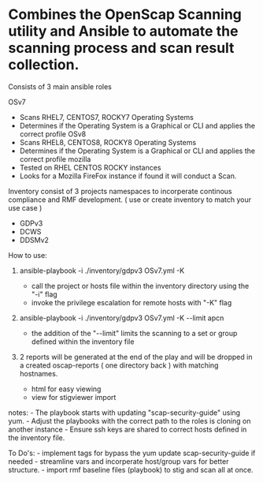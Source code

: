 # Combines the OpenScap Scanning utility and Ansible to automate the scanning process and scan result collection.

Consists of 3 main ansible roles

OSv7
  - Scans RHEL7, CENTOS7, ROCKY7 Operating Systems
  - Determines if the Operating System is a Graphical or CLI and applies the correct profile 
OSv8  
  - Scans RHEL8, CENTOS8, ROCKY8 Operating Systems
  - Determines if the Operating System is a Graphical or CLI and applies the correct profile 
mozilla
  - Tested on RHEL CENTOS ROCKY instances  
  - Looks for a Mozilla FireFox instance if found it will conduct a Scan.


Inventory consist of 3 projects namespaces to incorperate continous compliance and RMF development. ( use or create inventory to match your use case )
  - GDPv3
  - DCWS
  - DDSMv2
  
How to use:

1. ansible-playbook -i ./inventory/gdpv3 OSv7.yml -K
    - call the project or hosts file within the inventory directory using the "-i" flag
    - invoke the privilege escalation for remote hosts with "-K" flag

2. ansible-playbook -i ./inventory/gdpv3 OSv7.yml -K --limit apcn
    - the addition of the "--limit" limits the scanning to a set or group defined within the inventory file

3. 2 reports will be generated at the end of the play and will be dropped in a created oscap-reports ( one directory back ) with matching hostnames.
    - html for easy viewing 
    - view for stigviewer import

notes: 
    - The playbook starts with updating "scap-security-guide" using yum.
    - Adjust the playbooks with the correct path to the roles is cloning on another instance
    - Ensure ssh keys are shared to correct hosts defined in the inventory file.

To Do's:
    - implement tags for bypass the yum update scap-security-guide if needed
    - streamline vars and incorperate host/group vars for better structure.
    - import rmf baseline files (playbook) to stig and scan all at once. 
   
